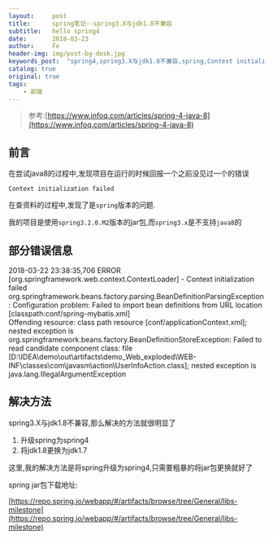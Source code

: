 ```yaml
---
layout:     post
title:      spring笔记--spring3.X与jdk1.8不兼容
subtitle:   hello spring4
date:       2018-03-23
author:     Fe
header-img: img/post-bg-desk.jpg
keywords_post:  "spring4,spring3.X与jdk1.8不兼容,spring,Context initialization failed,java.lang.IllegalArgumentException"
catalog: true
original: true
tags:
    - 前端
---
```

>参考:[https://www.infoq.com/articles/spring-4-java-8](https://www.infoq.com/articles/spring-4-java-8)

## 前言

在尝试java8的过程中,发现项目在运行的时候回报一个之前没见过一个的错误

 `Context initialization failed`   

在查资料的过程中,发现了是`spring`版本的问题.     

我的项目是使用`spring3.2.0.M2`版本的jar包,而`spring3.x`是不支持`java8`的

## 部分错误信息

2018-03-22 23:38:35,706 ERROR [org.springframework.web.context.ContextLoader] - Context initialization failed  
org.springframework.beans.factory.parsing.BeanDefinitionParsingException: Configuration problem: Failed to import bean definitions from URL location [classpath:conf/spring-mybatis.xml]   
Offending resource: class path resource [conf/applicationContext.xml]; nested exception is    
org.springframework.beans.factory.BeanDefinitionStoreException: Failed to read candidate component class: file     
[D:\IDEA\demo\out\artifacts\demo_Web_exploded\WEB-INF\classes\com\javasm\action\UserInfoAction.class]; nested exception is java.lang.IllegalArgumentException


## 解决方法

spring3.X与jdk1.8不兼容,那么解决的方法就很明显了

1. 升级spring为spring4
2. 将jdk1.8更换为jdk1.7

这里,我的解决方法是将spring升级为spring4,只需要粗暴的将jar包更换就好了

spring jar包下载地址:   

 [https://repo.spring.io/webapp/#/artifacts/browse/tree/General/libs-milestone](https://repo.spring.io/webapp/#/artifacts/browse/tree/General/libs-milestone)
